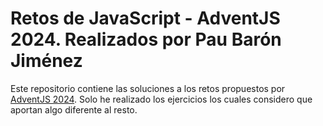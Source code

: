 # Retos de JavaScript - AdventJS 2024. Realizados por Pau Barón Jiménez

Este repositorio contiene las soluciones a los retos propuestos por [AdventJS 2024](https://adventjs.dev/es). 
Solo he realizado los ejercicios los cuales considero que aportan algo diferente al resto.

